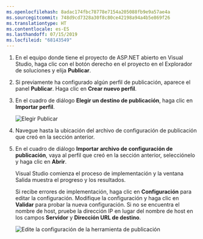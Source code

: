 ```yaml
---
ms.openlocfilehash: 8adac174fbc78778e7154a205088fb9e9a57ae4a
ms.sourcegitcommit: 748d9cd7328a30f8c80ce42198a94a4b5e869f26
ms.translationtype: HT
ms.contentlocale: es-ES
ms.lasthandoff: 07/15/2019
ms.locfileid: "68143549"
---
```


1. En el equipo donde tiene el proyecto de ASP.NET abierto en Visual Studio, haga clic con el botón derecho en el proyecto en el Explorador de soluciones y elija **Publicar**.

1. Si previamente ha configurado algún perfil de publicación, aparece el panel **Publicar**. Haga clic en **Crear nuevo perfil**.

1. En el cuadro de diálogo **Elegir un destino de publicación**, haga clic en **Importar perfil**.

    ![Elegir Publicar](../../deployment/media/tutorial-publish-tool-import-profile.png)

1. Navegue hasta la ubicación del archivo de configuración de publicación que creó en la sección anterior.

1. En el cuadro de diálogo **Importar archivo de configuración de publicación**, vaya al perfil que creó en la sección anterior, selecciónelo y haga clic en **Abrir**.

    Visual Studio comienza el proceso de implementación y la ventana Salida muestra el progreso y los resultados.

    Si recibe errores de implementación, haga clic en **Configuración** para editar la configuración. Modifique la configuración y haga clic en **Validar** para probar la nueva configuración. Si no se encuentra el nombre de host, pruebe la dirección IP en lugar del nombre de host en los campos **Servidor** y **Dirección URL de destino**.

    ![Edite la configuración de la herramienta de publicación](../../deployment/media/tutorial-configure-publish-settings-in-tool.png)
